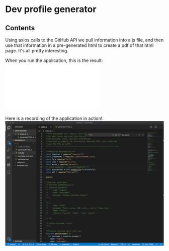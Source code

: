 # Dev profile generator


## Contents

Using axios calls to the GitHub API we pull information into a js file, and then use that information in a pre-generated html to create a pdf of that html page. It's all pretty interesting.

When you run the application, this is the result: ![Image of generated PDF](assets/seanianking.pdf)

Here is a recording of the application in action!: ![Gif of app running](assets/recording.gif)
